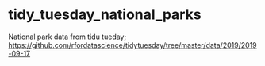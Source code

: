 # tidy_tuesday_national_parks
National park data from tidu tueday; https://github.com/rfordatascience/tidytuesday/tree/master/data/2019/2019-09-17
